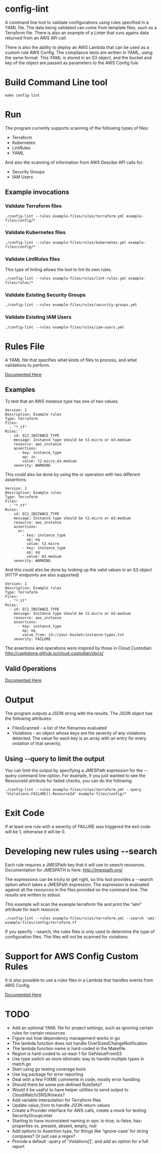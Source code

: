 # config-lint

A command line tool to validate configurations using rules specified in a YAML file.
The data being validated can come from template files, such as a Terraform file.
There is also an example of a Linter that runs agains data returned from an AWS API call.

There is also the ability to deploy an AWS Lambda that can be used as a custom rule
AWS Config. The compliance tests are written in YAML, using the same format. This
YAML is stored in an S3 object, and the bucket and key of the object are passed as 
parameters to the AWS Config fule


# Build Command Line tool

```
make config-lint
```

# Run

The program currently supports scanning of the following types of files:

* Terraform
* Kubernetes
* LintRules
* YAML

And also the scanning of information from AWS Descibe API calls for:

* Security Groups
* IAM Users

## Example invocations

### Validate Terraform files

```
./config-lint --rules example-files/rules/terraform.yml example-files/config/*
```

### Validate Kubernetes files

```
./config-lint --rules example-files/rules/kubernetes.yml example-files/config/*
```

### Validate LintRules files

This type of linting allows the tool to lint its own rules.

```
./config-lint --rules example-files/rules/lint-rules.yml example-files/rules/*
```

### Validate Existing Security Groups

```
./config-lint --rules example-files/rules/security-groups.yml
```

### Validate Existing IAM Users

```
./config-lint --rules example-files/rules/iam-users.yml
```

# Rules File

A YAML file that specifies what kinds of files to process, and what validations to perform.

[Documented Here](docs/rules.md)

## Examples

To test that an AWS instance type has one of two values:
```
Version: 1
Description: Example rules
Type: Terraform
Files:
  - "*.tf"
Rules:
  - id: EC2_INSTANCE_TYPE
    message: Instance type should be t2.micro or m3.medium
    resource: aws_instance
    assertions:
      - key: instance_type
        op: in
        value: t2.micro,m3.medium
    severity: WARNING
```

This could also be done by using the or operation with two different assertions:

```
Version: 1
Description: Example rules
Type: Terraform
Files:
  - "*.tf"
Rules:
  - id: EC2_INSTANCE_TYPE
    message: Instance type should be t2.micro or m3.medium
    resource: aws_instance
    assertions:
      or:
        - key: instance_type
          op: eq
          value: t2.micro
        - key: instance_type
          op: eq
          value: m3.medium
    severity: WARNING
```

And this could also be done by looking up the valid values in an S3 object (HTTP endpoints are also supported)

```
Version: 1
Description: Example rules
Type: Terraform
Files:
  - "*.tf"
Rules:
  - id: EC2_INSTANCE_TYPE
    message: Instance type should be t2.micro or m3.medium
    resource: aws_instance
    assertions:
      - key: instance_type
        op: eq
        value_from: s3://your-bucket/instance-types.txt
    severity: FAILURE
```

The assertions and operations were inspired by those in Cloud Custodian: http://capitalone.github.io/cloud-custodian/docs/


## Valid Operations

[Documented Here](docs/operations.md)

# Output

The program outputs a JSON string with the results. The JSON object has the following attributes:

* FilesScanned - a list of the filenames evaluated
* Violations - an object whose keys are the severity of any violations detected. The value for each key is an array with an entry for every violation of that severity.

## Using --query to limit the output

You can limit the output by specifying a JMESPath expression for the --query command line option. For example, if you just wanted to see the ResourceId attribute for failed checks, you can do the following:

```
./config-lint --rules example-files/rules/terraform.yml --query 'Violations.FAILURE[].ResourceId' example-files/config/*
```

# Exit Code

If at least one rule with a severity of FAILURE was triggered the exit code will be 1, otherwise it will be 0.

# Developing new rules using --search

Each rule requires a JMESPath key that it will use to search resources. Documentation for JMESPATH is here: http://jmespath.org/

The expressions can be tricky to get right, so this tool provides a --search option which takes a JMESPath expression. The expression is evaluated against all the resources in the files provided on the command line. The results are written to stdout.

This example will scan the example terraform file and print the "ami" attribute for each resource:

```
./config-lint --rules example-files/rules/terraform.yml --search 'ami' example-files/config/terraform.tf
```

If you specify --search, the rules files is only used to determine the type of configuration files.
The files will *not* be scanned for violations.


# Support for AWS Config Custom Rules

It is also possible to use a rules files in a Lambda that handles events from AWS Config.

[Documented Here](docs/lambda.md)
# TODO

* Add an optional YAML file for project settings, such as ignoring certain rules for certain resources
* Figure out how dependency management works in go
* The lambda function does not handle OverSizedChangeNotification
* The lambda function name is hard-coded in the Makefile
* Region is hard-coded to us-east-1 for GetValueFromS3
* Use type switch as more idiomatic way to handle multiple types in match.go
* Start using go testing coverage tools
* Use log package for error reporting
* Deal with a few FIXME comments in code, mostly error handling
* Should there be some pre-defined RuleSets?
* Would it be useful to have helper utilities to send output to CloudWatch/SNS/Kinesis?
* Add variable interpolation for Terraform files
* Update value_from to handle JSON return values
* Create a Provider interface for AWS calls, create a mock for testing SecurityGroupLinter
* Starting to have inconsistent naming in ops: is-true, is-false, has-properties vs. present, absent, empty, null
* Add options to Assertion type, for things like 'ignore-case' for string compares? Or just use a regex?
* Provide a default -query of 'Violations[]', and add an option for a full report
